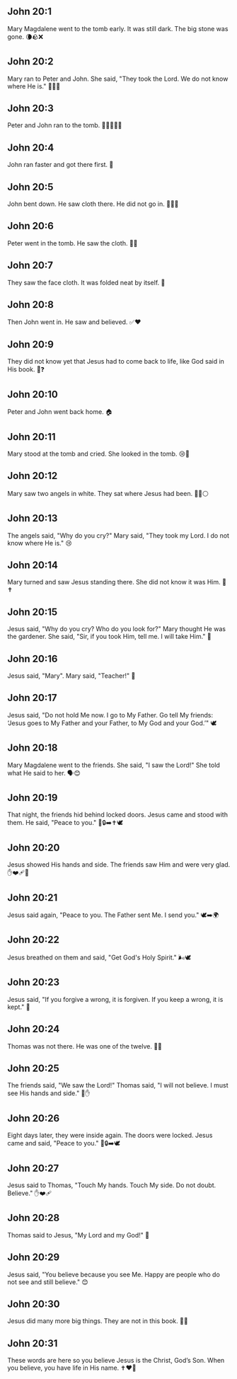 ## John 20:1
Mary Magdalene went to the tomb early. It was still dark. The big stone was gone. 🌘🪨❌
## John 20:2
Mary ran to Peter and John. She said, "They took the Lord. We do not know where He is." 🏃‍♀️😟
## John 20:3
Peter and John ran to the tomb. 🏃‍♂️🏃‍♂️⛪
## John 20:4
John ran faster and got there first. 🏁
## John 20:5
John bent down. He saw cloth there. He did not go in. 👀🧵🚪
## John 20:6
Peter went in the tomb. He saw the cloth. 🧵👣
## John 20:7
They saw the face cloth. It was folded neat by itself. 🧺
## John 20:8
Then John went in. He saw and believed. ✅❤️
## John 20:9
They did not know yet that Jesus had to come back to life, like God said in His book. 📖❓
## John 20:10
Peter and John went back home. 🏠
## John 20:11
Mary stood at the tomb and cried. She looked in the tomb. 😢👀
## John 20:12
Mary saw two angels in white. They sat where Jesus had been. 👼👼⚪
## John 20:13
The angels said, "Why do you cry?" Mary said, "They took my Lord. I do not know where He is." 😢
## John 20:14
Mary turned and saw Jesus standing there. She did not know it was Him. 👀✝️
## John 20:15
Jesus said, <jesus>"Why do you cry? Who do you look for?"</jesus> Mary thought He was the gardener. She said, "Sir, if you took Him, tell me. I will take Him." 🌿
## John 20:16
Jesus said, <jesus>"Mary"</jesus>. Mary said, "Teacher!" 🫶
## John 20:17
Jesus said, <jesus>"Do not hold Me now. I go to My Father. Go tell My friends: ‘Jesus goes to My Father and your Father, to My God and your God.’"</jesus> 🕊️
## John 20:18
Mary Magdalene went to the friends. She said, "I saw the Lord!" She told what He said to her. 🗣️😊
## John 20:19
That night, the friends hid behind locked doors. Jesus came and stood with them. He said, <jesus>"Peace to you."</jesus> 🚪🔒➡️✝️🕊️
## John 20:20
Jesus showed His hands and side. The friends saw Him and were very glad. ✋❤️‍🩹🙂
## John 20:21
Jesus said again, <jesus>"Peace to you. The Father sent Me. I send you."</jesus> 🕊️➡️🌍
## John 20:22
Jesus breathed on them and said, <jesus>"Get God's Holy Spirit."</jesus> 🌬️🕊️
## John 20:23
Jesus said, <jesus>"If you forgive a wrong, it is forgiven. If you keep a wrong, it is kept."</jesus> 🤝
## John 20:24
Thomas was not there. He was one of the twelve. 🧍‍♂️
## John 20:25
The friends said, "We saw the Lord!" Thomas said, "I will not believe. I must see His hands and side." 👀✋
## John 20:26
Eight days later, they were inside again. The doors were locked. Jesus came and said, <jesus>"Peace to you."</jesus> 🚪🔒➡️🕊️
## John 20:27
Jesus said to Thomas, <jesus>"Touch My hands. Touch My side. Do not doubt. Believe."</jesus> ✋❤️‍🩹
## John 20:28
Thomas said to Jesus, "My Lord and my God!" 🙌
## John 20:29
Jesus said, <jesus>"You believe because you see Me. Happy are people who do not see and still believe."</jesus> 😊
## John 20:30
Jesus did many more big things. They are not in this book. 📘✨
## John 20:31
These words are here so you believe Jesus is the Christ, God’s Son. When you believe, you have life in His name. ✝️❤️🌱
